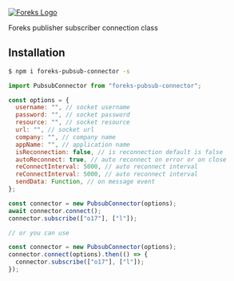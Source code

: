 [![Foreks Logo](https://www.foreks.com/i/logo.png)](http://foreks.com/)

Foreks publisher subscriber connection class

## Installation

```bash
$ npm i foreks-pubsub-connector -s
```

```js
import PubsubConnector from "foreks-pubsub-connector";

const options = {
  username: "", // socket username
  password: "", // socket password
  resource: "", // socket resource
  url: "", // socket url
  company: "", // company name
  appName: "", // application name
  isReconnection: false, // is reconnection default is false
  autoReconnect: true, // auto reconnect on error or on close
  reConnectInterval: 5000, // auto reconnect interval
  reConnectInterval: 5000, // auto reconnect interval
  sendData: Function, // on message event
};

const connector = new PubsubConnector(options);
await connector.connect();
connector.subscribe(["o17"], ["l"]);

// or you can use

const connector = new PubsubConnector(options);
connector.connect(options).then(() => {
  connector.subscribe(["o17"], ["l"]);
});
```
